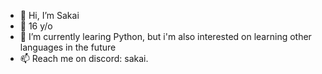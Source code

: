 - 👋 Hi, I’m Sakai
- 👀 16 y/o
- 🌱 I’m currently learing Python, but i'm also interested on learning other languages in the future
- 📫 Reach me on discord: sakai.


<!---
0x53616b61692e/0x53616b61692e is a ✨ special ✨ repository because its `README.md` (this file) appears on your GitHub profile.
You can click the Preview link to take a look at your changes.
--->
